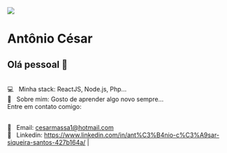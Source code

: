 <img width="auto" src="https://github.com/tgmarinho/tgmarinho/blob/master/banner.png">


# Antônio César

## Olá pessoal 👋


 <br/> :computer: &nbsp; Minha stack: ReactJS, Node.js, Php...
 <br/> 💬  &nbsp; Sobre mim: Gosto de aprender algo novo sempre...
 <br/> Entre em contato comigo:
 
 <br/>:email: &nbsp; Email: cesarmassa1@hotmail.com
 <br/>:link: &nbsp; Linkedin: https://www.linkedin.com/in/ant%C3%B4nio-c%C3%A9sar-siqueira-santos-427b164a/
| 
